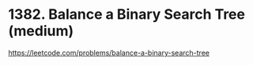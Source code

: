 # 1382. Balance a Binary Search Tree (medium)

https://leetcode.com/problems/balance-a-binary-search-tree
